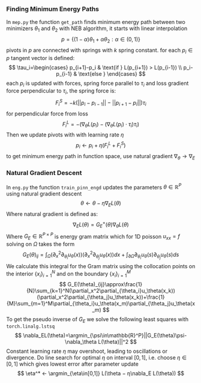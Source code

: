 ### Finding Minimum Energy Paths
In `mep.py` the function `get_path` finds minimum energy path between two minimizers $\theta_1$ and $\theta_2$ with NEB algorithm, it starts with linear interpolation
$$
p=\{(1-\alpha)\theta_1 + \alpha\theta_2: \alpha\in(0,1) \}
$$
pivots in $p$ are connected with springs with $k$ spring constant. for each $p_i\in p$ tangent vector is defined:
$$
\tau_i=\begin{cases}
  p_{i+1}-p_i & \text{if } L(p_{i+1}) > L(p_{i-1}) \\
  p_i-p_{i-1}  & \text{else }
\end{cases}
$$
each $p_i$ is updated with forces, spring force parallel to $\tau_i$ and loss gradient force perpendicular to $\tau_i$, the spring force is:
$$
F_i^S=-k(||p_i-p_{i-1}||-||p_{i+1}-p_i||)\tau_i
$$
for perpendicular force from loss
$$
F_i^L=-(\nabla_\theta L(p_i)-(\nabla_\theta L(p_i)\cdot\tau_i)\tau_i)
$$
Then we update pivots with with learning rate $\eta$
$$
p_i\leftarrow p_i + \eta(F_i^L+F_i^S)
$$
to get minimum energy path in function space, use natural gradient $\nabla_\theta\to\nabla_E$
### Natural Gradient Descent
In `eng.py` the function `train_pinn_engd` updates the parameters $\theta \in \mathbb{R}^P$ using natural gradient descent
$$
\theta\leftarrow\theta-\eta\nabla_EL(\theta)
$$
Where natural gradient is defined as:
$$
\nabla_EL(\theta)=G^+_E(\theta)\nabla_\theta L(\theta)
$$
Where $G_E\in\mathbb{R}^{P\times P}$ is energy gram matrix which for 1D poisson $u_{xx}=f$ solving on $\Omega$ takes the form
$$
G_E(\theta)_{ij}=\int_\Omega(\partial_x^2\partial_{\theta_i}u_\theta(x))(\partial_x^2\partial_{\theta_j}u_\theta(x))dx+\int_{\partial \Omega}\partial_{\theta_i}u_\theta(s)\partial_{\theta_j}u_\theta(s)ds
$$
We calculate this integral for the Gram matrix using the collocation points on the interior $\{x_i\}_{i=1}^N$ and on the boundary $\{x_i\}_{i=1}^M$
$$
G_E(\theta)_{ij}\approx\frac{1}{N}\sum_{k=1}^N(\partial_x^2\partial_{\theta_i}u_\theta(x_k))(\partial_x^2\partial_{\theta_j}u_\theta(x_k))+\frac{1}{M}\sum_{m=1}^M\partial_{\theta_i}u_\theta(x_m)\partial_{\theta_j}u_\theta(x_m)
$$
To get the pseudo inverse of $G_E$ we solve the following least squares with `torch.linalg.lstsq`
$$
\nabla_EL(\theta)=\argmin_{\psi\in\mathbb{R}^P}||G_E(\theta)\psi-\nabla_\theta L(\theta)||^2
$$
Constant learning rate $\eta$ may overshoot, leading to oscillations or divergence. Do line search for optimal $\eta$ on interval $[0,1]$, i.e. choose $\eta\in[0,1]$ which gives lowest error after parameter update
$$
\eta^* ← \argmin_{\eta\in[0,1]} L(\theta − η\nabla_E L(\theta))
$$